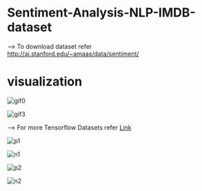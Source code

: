 # Sentiment-Analysis-NLP-IMDB-dataset

--> To download dataset refer http://ai.stanford.edu/~amaas/data/sentiment/

# visualization

![gif0](https://user-images.githubusercontent.com/63925819/130047721-c3c24d39-a5b0-45ad-bcc2-00eb5c8f6cc4.gif)

![gif3](https://user-images.githubusercontent.com/63925819/130049644-60e9b231-271a-4b9a-8e37-8335696394b7.gif)

--> For more Tensorflow Datasets refer [Link](https://github.com/tensorflow/datasets/tree/master/docs/catalog)

![p1](https://user-images.githubusercontent.com/63925819/130028991-81999fcd-2267-404e-ab79-a53e7388c6e4.png)

![n1](https://user-images.githubusercontent.com/63925819/130029005-06c62af6-4885-440a-8ace-f6d37fe47f35.png)

![p2](https://user-images.githubusercontent.com/63925819/130029019-15f73ea5-dc85-4a45-8a73-9f28ea328f12.png)

![n2](https://user-images.githubusercontent.com/63925819/130029023-d8fe017d-ce8b-496f-979a-82e887a772dd.png)
